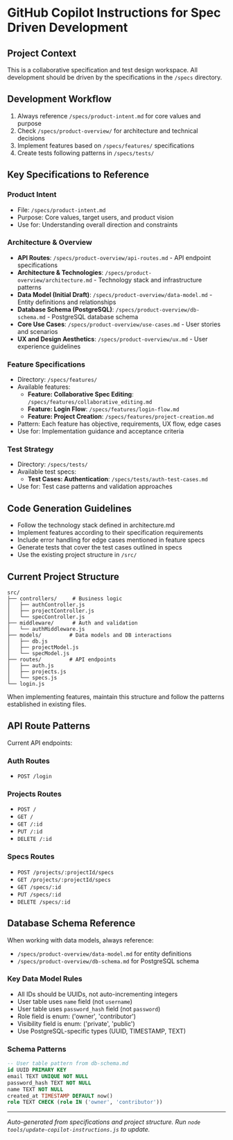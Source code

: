 # GitHub Copilot Instructions for Spec Driven Development

## Project Context

This is a collaborative specification and test design workspace. All development should be driven by the specifications in the `/specs` directory.

## Development Workflow

1. Always reference `/specs/product-intent.md` for core values and purpose
2. Check `/specs/product-overview/` for architecture and technical decisions
3. Implement features based on `/specs/features/` specifications
4. Create tests following patterns in `/specs/tests/`

## Key Specifications to Reference

### Product Intent

- File: `/specs/product-intent.md`
- Purpose: Core values, target users, and product vision
- Use for: Understanding overall direction and constraints

### Architecture & Overview

- **API Routes**: `/specs/product-overview/api-routes.md` - API endpoint specifications
- **Architecture & Technologies**: `/specs/product-overview/architecture.md` - Technology stack and infrastructure patterns
- **Data Model (Initial Draft)**: `/specs/product-overview/data-model.md` - Entity definitions and relationships
- **Database Schema (PostgreSQL)**: `/specs/product-overview/db-schema.md` - PostgreSQL database schema
- **Core Use Cases**: `/specs/product-overview/use-cases.md` - User stories and scenarios
- **UX and Design Aesthetics**: `/specs/product-overview/ux.md` - User experience guidelines

### Feature Specifications

- Directory: `/specs/features/`
- Available features:
  - **Feature: Collaborative Spec Editing**: `/specs/features/collaborative_editing.md`
  - **Feature: Login Flow**: `/specs/features/login-flow.md`
  - **Feature: Project Creation**: `/specs/features/project-creation.md`
- Pattern: Each feature has objective, requirements, UX flow, edge cases
- Use for: Implementation guidance and acceptance criteria

### Test Strategy

- Directory: `/specs/tests/`
- Available test specs:
  - **Test Cases: Authentication**: `/specs/tests/auth-test-cases.md`
- Use for: Test case patterns and validation approaches

## Code Generation Guidelines

- Follow the technology stack defined in architecture.md
- Implement features according to their specification requirements
- Include error handling for edge cases mentioned in feature specs
- Generate tests that cover the test cases outlined in specs
- Use the existing project structure in `/src/`

## Current Project Structure

```text
src/
├── controllers/     # Business logic
│   ├── authController.js
│   ├── projectController.js
│   └── specController.js
├── middleware/      # Auth and validation
│   └── authMiddleware.js
├── models/         # Data models and DB interactions
│   ├── db.js
│   ├── projectModel.js
│   └── specModel.js
├── routes/         # API endpoints
│   ├── auth.js
│   ├── projects.js
│   └── specs.js
└── login.js

```

When implementing features, maintain this structure and follow the patterns established in existing files.

## API Route Patterns

Current API endpoints:

### Auth Routes

- `POST /login`

### Projects Routes

- `POST /`
- `GET /`
- `GET /:id`
- `PUT /:id`
- `DELETE /:id`

### Specs Routes

- `POST /projects/:projectId/specs`
- `GET /projects/:projectId/specs`
- `GET /specs/:id`
- `PUT /specs/:id`
- `DELETE /specs/:id`

## Database Schema Reference

When working with data models, always reference:

- `/specs/product-overview/data-model.md` for entity definitions
- `/specs/product-overview/db-schema.md` for PostgreSQL schema

### Key Data Model Rules

- All IDs should be UUIDs, not auto-incrementing integers
- User table uses `name` field (not `username`)
- User table uses `password_hash` field (not `password`)
- Role field is enum: ('owner', 'contributor')
- Visibility field is enum: ('private', 'public')
- Use PostgreSQL-specific types (UUID, TIMESTAMP, TEXT)

### Schema Patterns

```sql
-- User table pattern from db-schema.md
id UUID PRIMARY KEY
email TEXT UNIQUE NOT NULL
password_hash TEXT NOT NULL
name TEXT NOT NULL
created_at TIMESTAMP DEFAULT now()
role TEXT CHECK (role IN ('owner', 'contributor'))
```

---
*Auto-generated from specifications and project structure. Run `node tools/update-copilot-instructions.js` to update.*
